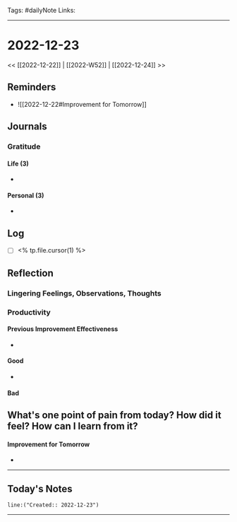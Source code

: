 Tags: #dailyNote
Links: 
___
# 2022-12-23
<< [[2022-12-22]] | [[2022-W52]] | [[2022-12-24]] >>
## Reminders
- ![[2022-12-22#Improvement for Tomorrow]]
## Journals
### Gratitude
#### Life (3)
- 
#### Personal (3)
- 
## Log
- [ ] <% tp.file.cursor(1) %>



## Reflection
### Lingering Feelings, Observations, Thoughts

### Productivity
#### Previous Improvement Effectiveness 
- 
#### Good
- 
#### Bad
**What's one point of pain from today? How did it feel? How can I learn from it?**
- 
#### Improvement for Tomorrow
- 
___
## Today's Notes
```query
line:("Created:: 2022-12-23")
```
___
